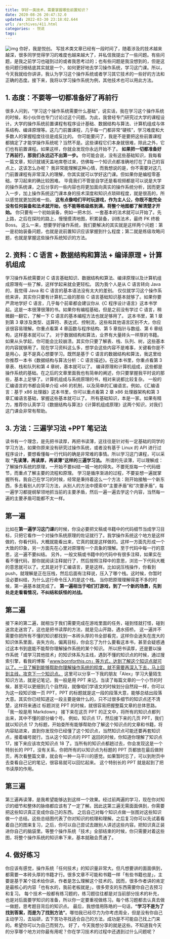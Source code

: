 ```yaml
---
title: 学好一类技术，需要掌握哪些前置知识？
date: 2020-08-26 20:47:32.0
updated: 2022-03-30 23:18:02.644
url: /archives/411.html
categories: - 悦说
tags: 
---
```




![img](https://images-aiyc-1301641396.cos.ap-guangzhou.myqcloud.com/20200826204646.jpg) 你好，我是悦创。 写技术类文章已经有一段时间了，随着涉及的技术越来越深，很多同学觉得学习的难度也越来越大了，并私信我提出了一些问题。有些问题，是我之前学习也碰到过的或者我思考过的；也有些问题是我没想到的，但是这些问题归根结底其实就是一个，如何更好地去学习操作系统，学习这门课。所以，今天我就给你讲讲，我认为学习这个操作系统或者学习其它技术的一些好的方法和正确的态度。接下来，我将以学习操作系统为例，其他技术也可以用此方法。

## 1\. 态度：不要等一切都准备好了再前行

很多人问到，“学习这个操作系统需要什么基础”，说实话，我在学习这个操作系统的时候，和小伙伴也专门讨论过这个问题。为此，我曾经专门研究过大学的课程设计。大学的操作系统前置课程有程序设计基础、数据结构与算法、计算机组成与体系结构、编译原理等。这几门前置课程，几乎每一门都非常“硬核”，学习难度和大多数人的掌握程度往往是成反比的。 你可能要问了，我是不是要把这些前置课程都搞定了才能学操作系统呢？当然不是。这些课程它们本身就很难，除此之外，它们也有前置课程。如果这样，你就会发现你永远开始不了。 **如果把一切都准备好了再前行，那我们永远迈不出第一步。** 你可能会说，没有这些基础知识，我每看一篇文章，知识就铺天盖地席卷过来，仿佛每一个知识点都准确地打在了自己的盲点上，这该怎么办呢？ 我非常能理解这种心情，而我想说的是，你不需要对这几门前置课程有非常深入的理解，你其实就可以学好这门课。但如果你是编程零基础，学习起来的确比较困难。 毕竟我们不管是自学还是看视频都是可以说是大学的操作系统课，之后分享的一些内容也将更加面向真实的操作系统分析，因而更深入一步，加上操作系统这门课本身的技术深度和知识点琐碎程度，就是很高的，所以感觉就更加困难一些。 **这有点像咱们平时玩游戏，作为主人公，你既不能完全没有任何装备和法术就开始，也不能等练级练到满，将整个地图都了解清楚才开始。** 你只要有一个初始装备，例如一把木剑、一套基本的法术就可以开始了。先上路，之后在探险的路上，慢慢摸清地图，积累装备，训练法术，最终 PK 终极 Boss。 这么一来，想要学好操作系统，我们要解决的其实就是这样两个问题：第一是初始装备问题，也就是说前置知识应该掌握到什么程度；第二就是练级攻略问题，也就是掌握这些操作系统知识的方法。

## 2\. 资料：C 语言 + 数据结构和算法 + 编译原理 + 计算机组成

学习操作系统需要对 C 语言基础知识、数据结构和算法、编译原理以及计算机组成原理有一些了解，这样学起来就会更轻松。 因为我个人是从 C 语言转向 Java 的，我觉得 Java 和 C 语言的基本语法没有太大的差别。 仅仅就学习这个操作系统来讲，其实你只要有计算机二级的那些 C 语言基础知识基本就够了。如果你要严肃地学好 C 语言，几乎每个前辈都会建议你从《C 程序设计语言》这本书学起。这是一本很薄很薄的书。如果你有编程基础，但是之前没有学过 C 语言，稍微翻一翻它，了解一下 C 语言的基本编程方法也就足够用了。 这本书里，第 1 章到第 3 章涉及类型、运算符、表达式、控制流，这些和其他语言区别不大，你应该很容易理解。你重点看第 4 章函数与程序结构、第 5 章指针与数组、第 6 章结构，这样基本就可以了。 对于数据结构和算法，业界有大量砖头一样厚的书籍。如果从头学起，你可能会比较崩溃。其实你只要了解表、栈、队列、树，这些基本的内容就够用了。现在学习资料这么多，想学会这些内容不是难事，关键看你是不是用心，是不是真心想要学习。既然是基于 C 语言的数据结构和算法，我这里给你推荐一本书《数据结构与算法分析：C 语言描述》。在这本书里，你重点看第 3 章表、栈和队列和第 4 章树，基本就可以了。 编译原理和计算机组成，这些都是操作系统的基础。在之后的文章里面我也有简单的阐述，你只要掌握我平时说的那些，基本上足够了。计算机组成与系统原理的书，相对来说都比较复杂。 一般的汇编语言的书都会简单介绍 x86 的机制，以及简单的汇编语言。例如，《汇编语言：基于 x86 处理器》这本书里，你可以重点看第 2 章 x86 处理器架构和第 3 章汇编语言基础，掌握这些基本就可以了。 所有基础知识，本是一家。如果有精力，推荐你认真学习《数据结构与算法》《计算机组成原理》这两个知识，对我们这门课会非常有帮助。

## 3\. 方法：三遍学习法 +PPT 笔记法

读书有一个理念，是先把书读厚，再把书读薄，这往往是针对有一定基础的同学的学习方法，如果你原来没有研究过操作系统，或者没有基于 Linux 的 API 进行过程序设计，要想看懂每一行代码的确是非常难的事情。所以学习这门课程，可以采取 **“先读薄，再读厚，再读薄”这样的三遍学习法。** 所谓的先读薄，可以理解成：了解操作系统的原理，一开始不要纠结一城一地的得失。不要死抠每一个代码细节，而重点了解主要的流程和原理。 学习是循序渐进的过程，不要妄想一遍就掌握所有。我自己在学习的时候，经常是秉持着这么一个方法：刚开始接触一个新东西，多去看别人的学习方法，从别人的方法中摸索中“主要矛盾”和“次要矛盾”，每一遍学习都提纲挈领地抓当前的主要矛盾，然后一遍一遍去学这个内容，当然每一遍的主要矛盾可能都不太一样。

## 第一遍

比如在**第一遍学习这门课**的时候，你没必要把文稿或书籍中的代码细节当成学习目标，只把它看作一个对操作系统原理的佐证就行了。我学操作系统这个地方是这样做的，你看代码，大概就能看出来，它真的就是这样做的。这样一方面先形成一个大致的印象，另一方面先在心里对原理有一个具象的理解。至于代码中每一行的意思，这一遍不要纠结。 另外，一般文稿或书籍中的代码中有很多注释，如果实在看不懂代码，那你就阅读注释就行了，然后按照注释中的意思，浏览一下代码大概的意思就可以了。尤其是对于汇编语言，更是这样。比如说压栈操作，你看到 push，就理解是正在压栈，然后后面有注释说，压入了哪个栈。这时候，你暂时没必要纠结，为什么这行命令压入的是这个栈。 当你把原理理解得差不多的时候，第一遍基本就完成了。 **第一遍相当于咱们打游戏，到了一个新的场景，先到处走走看看情况，不纠结和妖怪的对战。**

## 第二遍

接下来的第二遍，就相当于我们需要完成在游戏里面的任务，碰到怪就打怪，碰到迷宫走迷宫了。这也是把书读厚的方法，就是见山开路，遇水搭桥。 这一遍并不需要你把所有不懂的知识都找到一本砖头厚的书全部看完，这样你会迷失在庞大的知识体系里面，丧失方向，偏离目标，你会忘了为什么要看这本书，甚至会疑惑通过这本书到底能不能帮你理解操作系统的某个知识。 所以把书读厚，还是要以操作系统「或学习其他技术」的知识体系为主线，遇到不懂的知识点的时候，通过搜索引擎，看我的博客「www.bornforthis.cn」等方式，达到了解这个知识点就可以了。一旦了解到能够帮助你理解操作系统的程度，就不需要再深入下去，马上回到主线，攻克下一个知识点。 这里可以分享一下我的朋友「Alex」学习大量陌生知识方法，就是记笔记，我一般是用 PPT 来记。当读了每篇文章的一个小节的时候，甚至可以更细到几个自然段，就像咱们学语文的时候划分自然段一样，你可以为这一段知识做一页 PPT，PPT 的标题就是这一段的段落大意，能够总结出段落大意。其实你已经知道这一段主要是做什么的，只不过很多细节的知识点还不清楚，这样将来通过 标题浏览 PPT 的时候，就很容易把握整篇文章的总体思路。「我一般是用 Markdown」 接下来在这页 PPT 的正文中，将所有的知识点都列出来，其中不懂的部分编个号。 例如，知识点 17，然后接下来的几页 PPT，我们就以知识点 17 为标题，开始查所有能够帮助你了解这个知识点的文章和书籍，将内容贴进来，直到你发现你已经懂了这个知识点，当然知识点可能还要再套知识点，接着编号就行。当从这个知识点的 PPT 返回的时候，你知道你理解了知识点 17，接下来应该攻克知识点 18 了。当所有的知识点都趟过去，你会发现这是一个特别长的 PPT，没有关系，你把所有的以知识点为标题的 PPT 页都放在最后做附页，再次看整篇文章，就会有一种一马平川的感觉。如果暂时忘了，可以到附页中去查看自己记的笔记，很容易就可以回忆起来。 这个特别长的 PPT 就是起到了把书读厚的作用。

## 第三遍

第三遍再读薄，是我希望能够达到这样一个效果。经过前两遍的学习，现在你对知识的细节和整体的脉络都应该有了一定了解。因此这第三遍无需面面俱到，你需要把这些知识真正变成你自己的东西。 之后自己对每个知识点做一张图对这些知识做一个总结。这些总结图代表了你对知识的梳理和理解。之后复习你可以先试着看着自己的图来复习，之后，你可以自己尝试去跟别人讲述这些内容。把知识真正装进你自己的脑袋里。等整个操作系统「技术」全部结束的时候，你只需要对着这些图，将整个操作系统的知识串下来，基本就融会贯通了。

## 4\. 做好练习

你应该有感觉，操作系统「任何技术」的知识量非常大。但凡想要讲的面面俱到，都需要一本砖头厚的书籍才行。很多文章不可能和书籍一样「有些书籍也是」，主要是基于某个技术给你讲，作者是怎么理解这个技术的。因而，很多作者讲的肯定是最核心的内容「也有水的，我前老板就是」，很多旁支的东西需要你自己去预习和复习。 每个技术一般都有练习题的，练习题往往都是对当前部分技术的补充，也是对后面要学知识的准备，所以你一定要重视做练习。每个练习题都去认真去做一做题，思考题目背后的知识点。 最后，我想借用陈皓的一句话，**“学习不是为了找到答案，而是为了找到方法”**。哪怕我已经尽力为你考虑周全，但是没有你自己主动学习，去钻研，去下苦功寻找适合自己的方法，成功是不可能自己找上门来的。希望你可以为自己而努力。 好了，今天我想分享的就是这些。不知道我今天的分享哪个地方对你最有用呢？你在学习技术的过程中还遇到过什么问题呢？